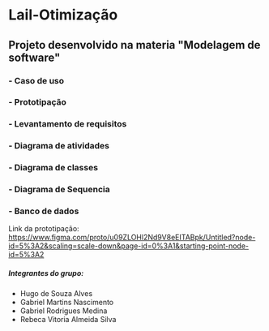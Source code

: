 # Lail-Otimização

## Projeto desenvolvido na materia "Modelagem de software" 

 ### - Caso de uso
 ### - Prototipação
 ### - Levantamento de requisitos
 ### - Diagrama de atividades
 ### - Diagrama de classes
 ### - Diagrama de Sequencia
 ### - Banco de dados
 
 Link da prototipação: https://www.figma.com/proto/u09ZLOHl2Nd9V8eEITABpk/Untitled?node-id=5%3A2&scaling=scale-down&page-id=0%3A1&starting-point-node-id=5%3A2

 
 
 ##### Integrantes do grupo:
 - Hugo de Souza Alves
 - Gabriel Martins Nascimento
 - Gabriel Rodrigues Medina
 - Rebeca Vitoria Almeida Silva

